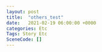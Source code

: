 ```yaml
---
layout: post
title:  "others_test"
date:   2021-02-19 06:00:00 +0000
categories: Etc
Tags: Story Etc
SceneCode: []
---
```

